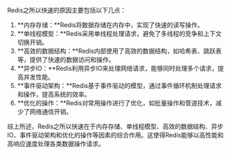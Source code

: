 Redis之所以快速的原因主要包括以下几点：

1. **内存存储：**Redis将数据存储在内存中，实现了快速的读写操作。
2. **单线程模型：**Redis采用单线程处理请求，避免了多线程的竞争和上下文切换开销。
3. **高效的数据结构：**Redis内部使用了高效的数据结构，如哈希表、跳跃表等，提供了快速的数据访问和操作。
4. **异步IO：**Redis利用异步IO来处理网络请求，能够同时处理多个请求，提高并发性能。
5. **事件驱动架构：**Redis基于事件驱动的模型，通过事件循环机制处理请求和操作，提高系统的效率。
6. **优化的操作：**Redis对常用操作进行了优化，如批量操作和管道技术，减少了网络通信开销。

综上所述，Redis之所以快速在于内存存储、单线程模型、高效的数据结构、异步IO、事件驱动架构和优化的操作等因素的综合作用。这使得Redis能够以高性能和高响应速度处理各类数据操作请求。


